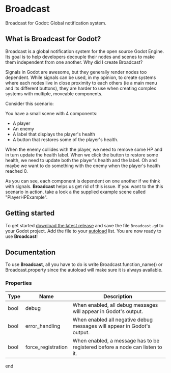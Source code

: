 # Broadcast
Broadcast for Godot: Global notification system.

## What is Broadcast for Godot?

Broadcast is a global notification system for the open source Godot Engine. Its goal is to help developers decouple their nodes and scenes to make them independent from one another.
Why did I create Broadcast?

Signals in Godot are awesome, but they generally render nodes too dependent. While signals can be used, in my opinion, to create systems where each nodes live in close proximity to each others (ie a main menu and its different buttons), they are harder to use when creating complex systems with multiple, moveable components.

Consider this scenario:

You have a small scene with 4 components:
 * A player
 * An enemy
 * A label that displays the player's health
 * A button that restores some of the player's health.
 
When the enemy collides with the player, we need to remove some HP and in turn update the health label. When we click the button to restore some health, we need to update both the player's health and the label. Oh and maybe we want to do something with the enemy when the player's health reached 0.

As you can see, each component is dependent on one another if we think with signals. **Broadcast** helps us get rid of this issue. If you want to the this scenario in action, take a look a the supplied example scene called "PlayerHPExample".

## Getting started

To get started [download the latest release](https://github.com/marcgenesis/broadcast/releases/) and save the file `Broadcast.gd` to your Godot project. Add the file to your [autoload](https://docs.godotengine.org/en/3.1/getting_started/step_by_step/singletons_autoload.html) list. You are now ready to use **Broadcast**!

## Documentation

To use **Broadcast**, all you have to do is write Broadcast.function_name() or Broadcast.property since the autoload will make sure it is always available.

### Properties

Type | Name | Description
-----|------|------------
bool|debug|When enabled, all debug messages will appear in Godot's output.
bool|error_handling|When enabled all negative debug messages will appear in Godot's output.
bool|force_registration|When enabled, a message has to be registered before a node can listen to it.

end

